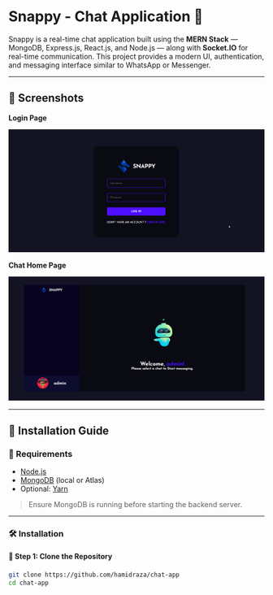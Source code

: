 # Snappy - Chat Application 💬

Snappy is a real-time chat application built using the **MERN Stack** — MongoDB, Express.js, React.js, and Node.js — along with **Socket.IO** for real-time communication. This project provides a modern UI, authentication, and messaging interface similar to WhatsApp or Messenger.

---

## 📸 Screenshots

**Login Page**

![login page](./images/snappy_login.png)

**Chat Home Page**

![home page](./images/snappy.png)

---

## 🧰 Installation Guide

### 🔧 Requirements

- [Node.js](https://nodejs.org/en/download)
- [MongoDB](https://www.mongodb.com/docs/manual/administration/install-community/) (local or Atlas)
- Optional: [Yarn](https://classic.yarnpkg.com/en/docs/install)

> Ensure MongoDB is running before starting the backend server.

---

### 🛠️ Installation

#### 🔹 Step 1: Clone the Repository

```bash
git clone https://github.com/hamidraza/chat-app
cd chat-app
